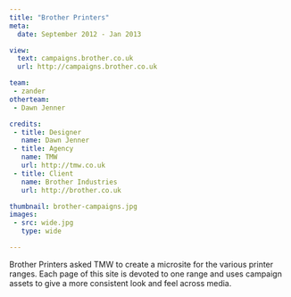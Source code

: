 ```yaml
---
title: "Brother Printers"
meta:
  date: September 2012 - Jan 2013

view:
  text: campaigns.brother.co.uk
  url: http://campaigns.brother.co.uk

team:
 - zander
otherteam:
 - Dawn Jenner

credits:
 - title: Designer
   name: Dawn Jenner
 - title: Agency
   name: TMW
   url: http://tmw.co.uk
 - title: Client
   name: Brother Industries
   url: http://brother.co.uk

thumbnail: brother-campaigns.jpg
images:
 - src: wide.jpg
   type: wide

---
```

Brother Printers asked TMW to create a microsite for the various printer ranges. Each page of this site is devoted to one range and uses campaign assets to give a more consistent look and feel across media.